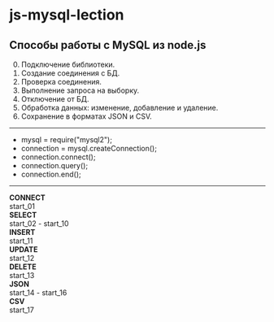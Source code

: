 # js-mysql-lection  
## Способы работы с MySQL из node.js  

0. Подключение библиотеки.
0. Создание соединения с БД.
0. Проверка соединения.
0. Выполнение запроса на выборку.
0. Отключение от БД.
0. Обработка данных: изменение, добавление и удаление.
0. Сохранение в форматах JSON и CSV.
---  
* mysql = require("mysql2");  
* connection = mysql.createConnection();  
* connection.connect();  
* connection.query();  
* connection.end();  
---  
**CONNECT**  
    start_01  
**SELECT**  
    start_02 - start_10  
**INSERT**  
    start_11  
**UPDATE**  
    start_12  
**DELETE**  
    start_13  
**JSON**  
    start_14 - start_16  
**CSV**  
    start_17  
